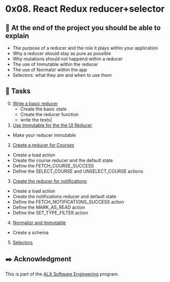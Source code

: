 # 0x08. React Redux reducer+selector

## :dart: At the end of the project you should be able to explain

- The purpose of a reducer and the role it plays within your application
- Why a reducer should stay as pure as possible
- Why mutations should not happend within a reducer
- The use of Immutable within the reducer
- The use of Normalzr within the app
- Selectors: what they are and when to use them

## :hammer: Tasks

0. [Write a basic reducer]()
   - Create the basic state
   - Create the reducer function
   - write the tests|
1. [Use Immutable for the the UI Reducer]()

- Make your reducer immutable

2. [Create a reducer for Courses]()

- Create a load action
- Create the course reducer and the default state
- Define the FETCH_COURSE_SUCCESS
- Define the SELECT_COURSE and UNSELECT_COURSE actions

3. [Create the reducer for notifications]()

- Create a load action
- Create the notifications reducer and default state
- Define the FETCH_NOTIFICATIONS_SUCCESS action
- Define the MARK_AS_READ action
- Define the SET_TYPE_FILTER action

4. [Normalizr and Immutable]()

- Create a schema

5. [Selectors]()

## :black_nib: Acknowledgment

This is part of the [ALX Software Engineering](https://www.alxafrica.com/software-engineering/) program.
